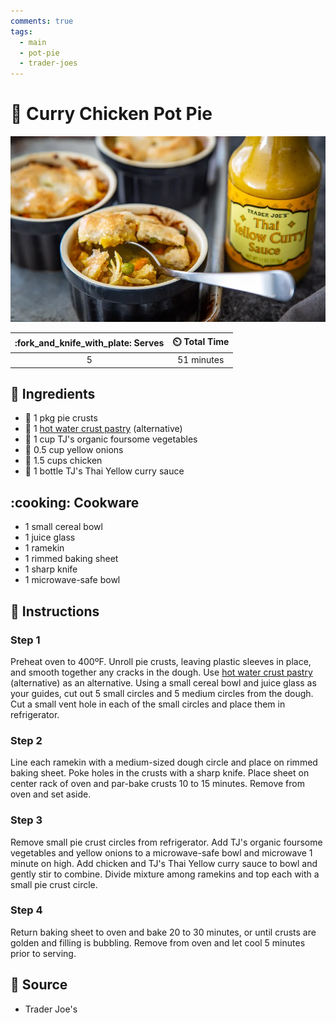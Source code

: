 ```yaml
---
comments: true
tags:
  - main
  - pot-pie
  - trader-joes
---
```

# :pie: Curry Chicken Pot Pie

![Curry Chicken Pot Pie](../assets/images/curry-chicken-pot-pie.png)

| :fork_and_knife_with_plate: Serves | :timer_clock: Total Time |
|:----------------------------------:|:-----------------------: |
| 5 | 51 minutes |

## :salt: Ingredients

- :pie: 1 pkg pie crusts
- :pie: 1 [hot water crust pastry][1] (alternative)
- :carrot: 1 cup TJ's organic foursome vegetables
- :onion: 0.5 cup yellow onions
- :poultry_leg: 1.5 cups chicken
- :curry: 1 bottle TJ's Thai Yellow curry sauce

## :cooking: Cookware

- 1 small cereal bowl
- 1 juice glass
- 1 ramekin
- 1 rimmed baking sheet
- 1 sharp knife
- 1 microwave-safe bowl

## :pencil: Instructions

### Step 1

Preheat oven to 400ºF. Unroll pie crusts, leaving plastic sleeves in place, and smooth together any cracks in the
dough. Use [hot water crust pastry][1] (alternative) as an alternative. Using a small cereal bowl and juice glass as
your guides, cut out 5 small circles and 5 medium circles from the dough. Cut a small vent hole in each of the small
circles and place them in refrigerator.

### Step 2

Line each ramekin with a medium-sized dough circle and place on rimmed baking sheet. Poke holes in the crusts with a
sharp knife. Place sheet on center rack of oven and par-bake crusts 10 to 15 minutes. Remove from oven and set aside.

### Step 3

Remove small pie crust circles from refrigerator. Add TJ's organic foursome vegetables and yellow onions to a
microwave-safe bowl and microwave 1 minute on high. Add chicken and TJ's Thai Yellow curry sauce to bowl and gently stir
to combine. Divide mixture among ramekins and top each with a small pie crust circle.

### Step 4

Return baking sheet to oven and bake 20 to 30 minutes, or until crusts are golden and filling is bubbling. Remove from
oven and let cool 5 minutes prior to serving.

## :link: Source

- Trader Joe's

[1]: <../ingredients/pastry-dough/hot-water-crust.md>
